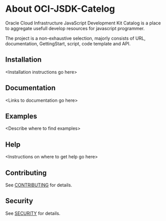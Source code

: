 # About OCI-JSDK-Catelog
Oracle Cloud Infrastructure JavaScript Development Kit Catalog is a place to aggregate usefull develop resources for javascript programmer.  

The project is a non-exhaustive selection, majorly consists of URL, documentation, GettingStart, script, code template and API. 

## Installation
&lt;Installation instructions go here&gt;

## Documentation
&lt;Links to documentation go here&gt;

## Examples
&lt;Describe where to find examples&gt;

## Help
&lt;Instructions on where to get help go here&gt;

## Contributing
See [CONTRIBUTING](./CONTRIBUTING.md) for details.

## Security
See [SECURITY](./SECURITY.md) for details.
